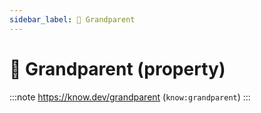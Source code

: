```yaml
---
sidebar_label: 🧓 Grandparent
---
```


# 🧓 Grandparent (property)

:::note
https://know.dev/grandparent
(`know:grandparent`)
:::
